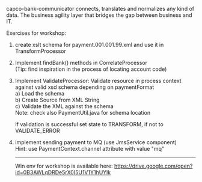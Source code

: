 
capco-bank-communicator connects, translates and normalizes any kind of data. The business agility layer that bridges the gap between business and IT. 

Exercises for workshop:

1. create xslt schema for payment.001.001.99.xml and
    use it in TransformProcessor
 
2. Implement findBank() methods in CorrelateProcessor<br> 
    (Tip: find inspiration in the process of locating account code)

3. Implement ValidateProcessor:
    Validate resource in process context against valid xsd schema depending on paymentFormat<br>
    a) Load the schema<br>
    b) Create Source from XML String<br>
    c) Validate the XML against the schema<br>
    Note: check also PaymentUtil.java for schema location

    If validation is successful set state to TRANSFORM, if not to VALIDATE_ERROR
    
4. implement sending payment to MQ (use JmsService component)<br>
   Hint: use PaymentContext.channel attribute with value "mq"
   
   
   -----------------------------------------------------------------------------------------------------
   
   
   Win env for workshop is available here: https://drive.google.com/open?id=0B3AWLqDRDe5rX0I5U1V1Y1hUYlk
